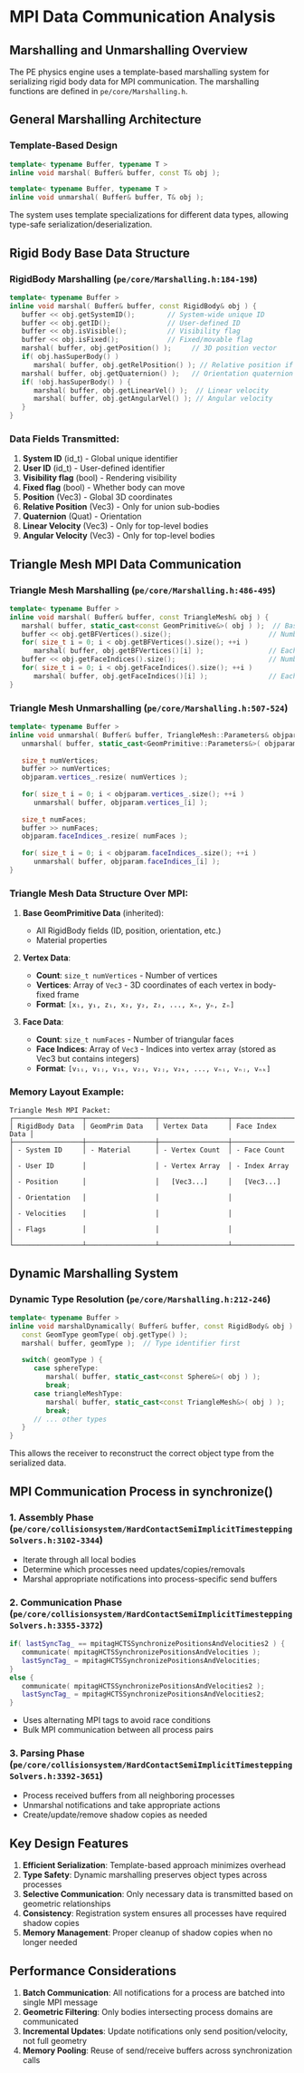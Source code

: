 # MPI Data Communication Analysis

## Marshalling and Unmarshalling Overview

The PE physics engine uses a template-based marshalling system for serializing rigid body data for MPI communication. The marshalling functions are defined in `pe/core/Marshalling.h`.

## General Marshalling Architecture

### Template-Based Design
```cpp
template< typename Buffer, typename T >
inline void marshal( Buffer& buffer, const T& obj );

template< typename Buffer, typename T >
inline void unmarshal( Buffer& buffer, T& obj );
```

The system uses template specializations for different data types, allowing type-safe serialization/deserialization.

## Rigid Body Base Data Structure

### RigidBody Marshalling (`pe/core/Marshalling.h:184-198`)
```cpp
template< typename Buffer >
inline void marshal( Buffer& buffer, const RigidBody& obj ) {
   buffer << obj.getSystemID();        // System-wide unique ID
   buffer << obj.getID();              // User-defined ID  
   buffer << obj.isVisible();          // Visibility flag
   buffer << obj.isFixed();            // Fixed/movable flag
   marshal( buffer, obj.getPosition() );     // 3D position vector
   if( obj.hasSuperBody() )
      marshal( buffer, obj.getRelPosition() ); // Relative position if part of union
   marshal( buffer, obj.getQuaternion() );   // Orientation quaternion
   if( !obj.hasSuperBody() ) {
      marshal( buffer, obj.getLinearVel() );  // Linear velocity
      marshal( buffer, obj.getAngularVel() ); // Angular velocity
   }
}
```

### Data Fields Transmitted:
1. **System ID** (id_t) - Global unique identifier
2. **User ID** (id_t) - User-defined identifier
3. **Visibility flag** (bool) - Rendering visibility
4. **Fixed flag** (bool) - Whether body can move
5. **Position** (Vec3) - Global 3D coordinates
6. **Relative Position** (Vec3) - Only for union sub-bodies
7. **Quaternion** (Quat) - Orientation
8. **Linear Velocity** (Vec3) - Only for top-level bodies
9. **Angular Velocity** (Vec3) - Only for top-level bodies

## Triangle Mesh MPI Data Communication

### Triangle Mesh Marshalling (`pe/core/Marshalling.h:486-495`)
```cpp
template< typename Buffer >
inline void marshal( Buffer& buffer, const TriangleMesh& obj ) {
   marshal( buffer, static_cast<const GeomPrimitive&>( obj ) );  // Base class data
   buffer << obj.getBFVertices().size();                        // Number of vertices
   for( size_t i = 0; i < obj.getBFVertices().size(); ++i )
      marshal( buffer, obj.getBFVertices()[i] );                // Each vertex (Vec3)
   buffer << obj.getFaceIndices().size();                       // Number of faces
   for( size_t i = 0; i < obj.getFaceIndices().size(); ++i )
      marshal( buffer, obj.getFaceIndices()[i] );               // Each face (Vec3 of indices)
}
```

### Triangle Mesh Unmarshalling (`pe/core/Marshalling.h:507-524`)
```cpp
template< typename Buffer >
inline void unmarshal( Buffer& buffer, TriangleMesh::Parameters& objparam, bool hasSuperBody ) {
   unmarshal( buffer, static_cast<GeomPrimitive::Parameters&>( objparam ), hasSuperBody );
   
   size_t numVertices;
   buffer >> numVertices;
   objparam.vertices_.resize( numVertices );
   
   for( size_t i = 0; i < objparam.vertices_.size(); ++i )
      unmarshal( buffer, objparam.vertices_[i] );
   
   size_t numFaces;
   buffer >> numFaces;
   objparam.faceIndices_.resize( numFaces );
   
   for( size_t i = 0; i < objparam.faceIndices_.size(); ++i )
      unmarshal( buffer, objparam.faceIndices_[i] );
}
```

### Triangle Mesh Data Structure Over MPI:

1. **Base GeomPrimitive Data** (inherited):
   - All RigidBody fields (ID, position, orientation, etc.)
   - Material properties

2. **Vertex Data**:
   - **Count**: `size_t numVertices` - Number of vertices
   - **Vertices**: Array of `Vec3` - 3D coordinates of each vertex in body-fixed frame
   - **Format**: `[x₁, y₁, z₁, x₂, y₂, z₂, ..., xₙ, yₙ, zₙ]`

3. **Face Data**:
   - **Count**: `size_t numFaces` - Number of triangular faces
   - **Face Indices**: Array of `Vec3` - Indices into vertex array (stored as Vec3 but contains integers)
   - **Format**: `[v₁ᵢ, v₁ⱼ, v₁ₖ, v₂ᵢ, v₂ⱼ, v₂ₖ, ..., vₙᵢ, vₙⱼ, vₙₖ]`

### Memory Layout Example:
```
Triangle Mesh MPI Packet:
┌─────────────────┬─────────────────┬─────────────────┬─────────────────┐
│ RigidBody Data  │ GeomPrim Data   │ Vertex Data     │ Face Index Data │
├─────────────────┼─────────────────┼─────────────────┼─────────────────┤
│ - System ID     │ - Material      │ - Vertex Count  │ - Face Count    │
│ - User ID       │                 │ - Vertex Array  │ - Index Array   │
│ - Position      │                 │   [Vec3...]     │   [Vec3...]     │
│ - Orientation   │                 │                 │                 │
│ - Velocities    │                 │                 │                 │
│ - Flags         │                 │                 │                 │
└─────────────────┴─────────────────┴─────────────────┴─────────────────┘
```

## Dynamic Marshalling System

### Dynamic Type Resolution (`pe/core/Marshalling.h:212-246`)
```cpp
template< typename Buffer >
inline void marshalDynamically( Buffer& buffer, const RigidBody& obj ) {
   const GeomType geomType( obj.getType() );
   marshal( buffer, geomType );  // Type identifier first
   
   switch( geomType ) {
      case sphereType:
         marshal( buffer, static_cast<const Sphere&>( obj ) );
         break;
      case triangleMeshType:
         marshal( buffer, static_cast<const TriangleMesh&>( obj ) );
         break;
      // ... other types
   }
}
```

This allows the receiver to reconstruct the correct object type from the serialized data.

## MPI Communication Process in synchronize()

### 1. Assembly Phase (`pe/core/collisionsystem/HardContactSemiImplicitTimesteppingSolvers.h:3102-3344`)
- Iterate through all local bodies
- Determine which processes need updates/copies/removals
- Marshal appropriate notifications into process-specific send buffers

### 2. Communication Phase (`pe/core/collisionsystem/HardContactSemiImplicitTimesteppingSolvers.h:3355-3372`) 
```cpp
if( lastSyncTag_ == mpitagHCTSSynchronizePositionsAndVelocities2 ) {
   communicate( mpitagHCTSSynchronizePositionsAndVelocities );
   lastSyncTag_ = mpitagHCTSSynchronizePositionsAndVelocities;
}
else {
   communicate( mpitagHCTSSynchronizePositionsAndVelocities2 );
   lastSyncTag_ = mpitagHCTSSynchronizePositionsAndVelocities2;
}
```
- Uses alternating MPI tags to avoid race conditions
- Bulk MPI communication between all process pairs

### 3. Parsing Phase (`pe/core/collisionsystem/HardContactSemiImplicitTimesteppingSolvers.h:3392-3651`)
- Process received buffers from all neighboring processes
- Unmarshal notifications and take appropriate actions
- Create/update/remove shadow copies as needed

## Key Design Features

1. **Efficient Serialization**: Template-based approach minimizes overhead
2. **Type Safety**: Dynamic marshalling preserves object types across processes
3. **Selective Communication**: Only necessary data is transmitted based on geometric relationships
4. **Consistency**: Registration system ensures all processes have required shadow copies
5. **Memory Management**: Proper cleanup of shadow copies when no longer needed

## Performance Considerations

1. **Batch Communication**: All notifications for a process are batched into single MPI message
2. **Geometric Filtering**: Only bodies intersecting process domains are communicated
3. **Incremental Updates**: Update notifications only send position/velocity, not full geometry
4. **Memory Pooling**: Reuse of send/receive buffers across synchronization calls
